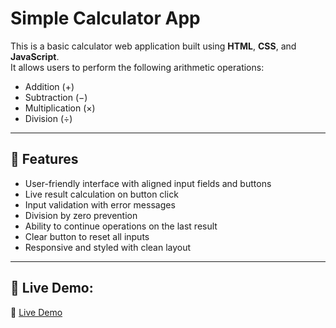 # Simple Calculator App

This is a basic calculator web application built using **HTML**, **CSS**, and **JavaScript**.  
It allows users to perform the following arithmetic operations:

- Addition (+)
- Subtraction (−)
- Multiplication (×)
- Division (÷)

---

## 🧮 Features

- User-friendly interface with aligned input fields and buttons
- Live result calculation on button click
- Input validation with error messages
- Division by zero prevention
- Ability to continue operations on the last result
- Clear button to reset all inputs
- Responsive and styled with clean layout

---

## 📁 Live Demo:

🔗 [Live Demo](https://khaledradwan96.github.io/Simple-Calculator/)
